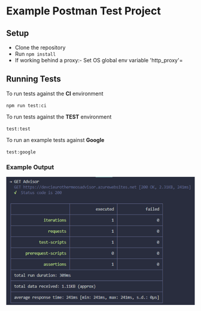 # Example Postman Test Project

## Setup
- Clone the repository
- Run `npm install`
- If working behind a proxy:- Set OS global env variable 'http_proxy'=<proxy address:port>

## Running Tests

To run tests against the **CI** environment

`npm run test:ci`

To run tests against the **TEST** environment

`test:test`

To run an example tests against **Google**

`test:google`

### Example Output
![Test Output](testoutput.PNG)
